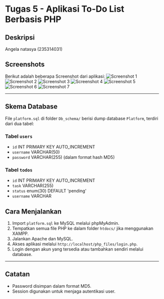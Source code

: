 # Tugas 5 - Aplikasi To-Do List Berbasis PHP

## Deskripsi
Angela natasya (235314031)

## Screenshots

Berikut adalah beberapa Screenshot dari aplikasi:
![Screenshot 1](platform/login.png)
![Screenshot 2](platform/pass.png)
![Screenshot 3](platform/1.png)
![Screenshot 4](platform/2.png)
![Screenshot 5](platform/selesai.png)
![Screenshot 6](platform/database.png)
![Screenshot 7](platform/tabel.png)

---

## Skema Database

File `platform.sql` di folder `Db_schema/` berisi dump database `Platform`, terdiri dari dua tabel:
### Tabel `users`
- `id` INT PRIMARY KEY AUTO_INCREMENT
- `username` VARCHAR(50)
- `password` VARCHAR(255) (dalam format hash MD5)

### Tabel `todos`
- `id` INT PRIMARY KEY AUTO_INCREMENT
- `task` VARCHAR(255)
- `status` enum(30) DEFAULT 'pending'
- `username` VARCHAR

## Cara Menjalankan

1. Import `platform.sql` ke MySQL melalui phpMyAdmin.
2. Tempatkan semua file PHP ke dalam folder `htdocs/` jika menggunakan XAMPP.
3. Jalankan Apache dan MySQL.
4. Akses aplikasi melalui `http://localhost/php_files/login.php`.
5. Login dengan akun yang tersedia atau tambahkan sendiri melalui database.

---

## Catatan

- Password disimpan dalam format MD5.
- Session digunakan untuk menjaga autentikasi user.
